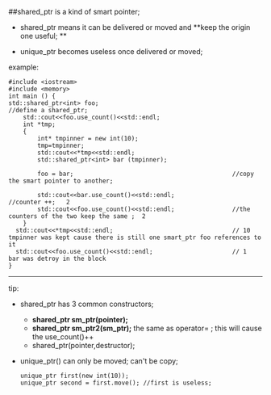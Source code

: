 ##shared_ptr is a kind of smart pointer;

* shared_ptr means it can be delivered or moved and **keep the origin one useful; **

* unique_ptr becomes useless once delivered or moved;

example:  

    #include <iostream>
    #include <memory>
    int main () {
    std::shared_ptr<int> foo;                                      //define a shared_ptr;
        std::cout<<foo.use_count()<<std::endl; 
        int *tmp;
        {
            int* tmpinner = new int(10);
            tmp=tmpinner;
            std::cout<<*tmp<<std::endl;
            std::shared_ptr<int> bar (tmpinner);  
            
            foo = bar;                                            //copy the smart pointer to another;
             
            std::cout<<bar.use_count()<<std::endl;                //counter ++;   2
            std::cout<<foo.use_count()<<std::endl;                //the counters of the two keep the same ;  2
        }
      std::cout<<*tmp<<std::endl;                                 // 10  tmpinner was kept cause there is still one smart_ptr foo references to it
      std::cout<<foo.use_count()<<std::endl;                      // 1  bar was detroy in the block
    }
---
 

tip:
* shared_ptr has 3 common constructors;
  * **shared_ptr sm_ptr(pointer);**
  * **shared_ptr sm_ptr2(sm_ptr);** the same as operator= ; this will cause the use_count()++
  * shared_ptr(pointer,destructor);  

* unique_ptr() can only be moved; can't be copy;  

      unique_ptr first(new int(10));
      unique_ptr second = first.move(); //first is useless;


